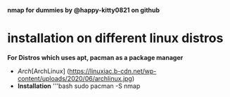 **nmap for dummies by @happy-kitty0821 on github**

# installation on different linux distros

**For Distros which uses apt, pacman as a package manager**
 - *Arch*[ArchLinux] (https://linuxiac.b-cdn.net/wp-content/uploads/2020/06/archlinux.jpg)
 - **Installation**  '''bash 
 sudo pacman -S nmap
 